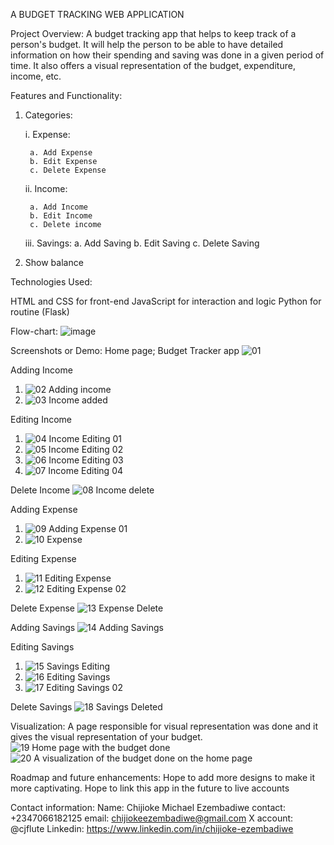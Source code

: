 A BUDGET TRACKING WEB APPLICATION

Project Overview:
A budget tracking app that helps to keep track of a person's budget.
It will help the person to be able to have detailed information on how their spending and saving was done in a given period of time.
It also offers a visual representation of the budget, expenditure, income, etc.

Features and Functionality:

1.  Categories:

    i. Expense:

         a. Add Expense
         b. Edit Expense
         c. Delete Expense

    ii. Income:

         a. Add Income
         b. Edit Income
         c. Delete income

    iii. Savings:
         a. Add Saving
         b. Edit Saving
         c. Delete Saving

2.  Show balance

Technologies Used:

HTML and CSS for front-end
JavaScript for interaction and logic
Python for routine (Flask)

Flow-chart:
![image](https://github.com/cj-flute/alx_capstone_project/assets/55343677/97c00a6a-bb2f-46a1-b86a-94939522048d)


Screenshots or Demo:
Home page; Budget Tracker app
![01](https://github.com/cj-flute/alx_capstone_project/assets/55343677/430b4f94-1d29-48d4-9697-fe741f00ff6a)

Adding Income
1. ![02 Adding income](https://github.com/cj-flute/alx_capstone_project/assets/55343677/b9eb2c84-14f5-4ab9-9b51-ecad32e2a571)
2. ![03 Income added](https://github.com/cj-flute/alx_capstone_project/assets/55343677/72d9aa93-0308-47d6-ac06-f0394f7103de)

Editing Income
1. ![04 Income Editing 01](https://github.com/cj-flute/alx_capstone_project/assets/55343677/a43e6657-b78c-4530-9617-46b9be674cc6)
2. ![05 Income Editing 02](https://github.com/cj-flute/alx_capstone_project/assets/55343677/7c1cfc4b-b43b-47f9-a2d7-7f31f4605a70)
3. ![06 Income Editing 03](https://github.com/cj-flute/alx_capstone_project/assets/55343677/75715f37-7c61-4cf3-92e6-64ba51713053)
4. ![07 Income Editing 04](https://github.com/cj-flute/alx_capstone_project/assets/55343677/be952ea8-0b80-4b45-a387-7152ed8fa36b)

Delete Income
![08 Income delete](https://github.com/cj-flute/alx_capstone_project/assets/55343677/69c8e59d-5fe3-41ee-9796-b93fbbe28fa8)

Adding Expense
1. ![09 Adding Expense 01](https://github.com/cj-flute/alx_capstone_project/assets/55343677/79370571-f334-4ece-aaf6-81adc6d61622)
2. ![10 Expense](https://github.com/cj-flute/alx_capstone_project/assets/55343677/57774efc-e5bb-4013-b669-432c89dc482d)

Editing Expense
1. ![11 Editing Expense](https://github.com/cj-flute/alx_capstone_project/assets/55343677/83e8796d-3a4c-4315-8a96-2dd486cd5277)
2. ![12 Editing Expense 02](https://github.com/cj-flute/alx_capstone_project/assets/55343677/9bc379e3-f2e7-435a-a687-a26fd4a51c81)

Delete Expense
![13 Expense Delete](https://github.com/cj-flute/alx_capstone_project/assets/55343677/b38b5192-9d19-4c52-9b14-cb1ff40e1a16)

Adding Savings
![14 Adding Savings](https://github.com/cj-flute/alx_capstone_project/assets/55343677/9a175725-b9b3-4336-8920-5038ebcb70e0)

Editing Savings
1. ![15 Savings Editing](https://github.com/cj-flute/alx_capstone_project/assets/55343677/c2adbb8a-db60-40be-b33a-d1c0437c18d9)
2. ![16 Editing Savings](https://github.com/cj-flute/alx_capstone_project/assets/55343677/90070fa8-d23d-464a-ad43-390745bc97e9)
3. ![17 Editing Savings 02](https://github.com/cj-flute/alx_capstone_project/assets/55343677/4971e39f-4e1b-48b6-bf39-bf015c8ff808)

Delete Savings
![18 Savings Deleted](https://github.com/cj-flute/alx_capstone_project/assets/55343677/bc8c3ed8-1cf2-45ff-bea0-a7831e82d095)

Visualization:
A page responsible for visual representation was done and it gives the visual representation of your budget.
![19 Home page with the budget done](https://github.com/cj-flute/alx_capstone_project/assets/55343677/7545650a-ac4f-4f64-a3aa-487cb1c762d4)
![20 A visualization of the budget done on the home page](https://github.com/cj-flute/alx_capstone_project/assets/55343677/f7bf80c2-237c-4fdc-8108-e588090c351f)


Roadmap and future enhancements:
Hope to add more designs to make it more captivating.
Hope to link this app in the future to live accounts

Contact information:
Name: Chijioke Michael Ezembadiwe
contact: +2347066182125
email: chijiokeezembadiwe@gmail.com
X account: @cjflute
Linkedin: https://www.linkedin.com/in/chijioke-ezembadiwe

